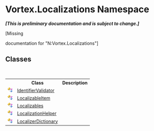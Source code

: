 # Vortex.Localizations Namespace
 _**\[This is preliminary documentation and is subject to change.\]**_

\[Missing <summary> documentation for "N:Vortex.Localizations"\]


## Classes
&nbsp;<table><tr><th></th><th>Class</th><th>Description</th></tr><tr><td>![Public class](media/pubclass.gif "Public class")</td><td><a href="T_Vortex_Localizations_IdentifierValidator.md">IdentifierValidator</a></td><td /></tr><tr><td>![Public class](media/pubclass.gif "Public class")</td><td><a href="T_Vortex_Localizations_LocalizableItem.md">LocalizableItem</a></td><td /></tr><tr><td>![Public class](media/pubclass.gif "Public class")</td><td><a href="T_Vortex_Localizations_Localizables.md">Localizables</a></td><td /></tr><tr><td>![Public class](media/pubclass.gif "Public class")</td><td><a href="T_Vortex_Localizations_LocalizationHelper.md">LocalizationHelper</a></td><td /></tr><tr><td>![Public class](media/pubclass.gif "Public class")</td><td><a href="T_Vortex_Localizations_LocalizerDictionary.md">LocalizerDictionary</a></td><td /></tr></table>&nbsp;
